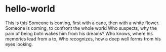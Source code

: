 # hello-world
This is this 
Someone is coming,
first with a cane, then with a white flower.
Someone is coming,
to confront the whole world
Who suspects, why
the pain of being botn wakes him from his dreams?
Who knows, where
his memories lead from a to, 
Who recognizes, how
a deep well forms from his eyes looking. 
